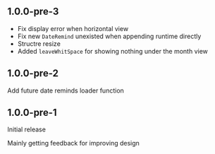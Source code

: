 ## 1.0.0-pre-3

* Fix display error when horizontal view
* Fix new `DateRemind` unexisted when appending runtime directly
* Structre resize
* Added `leaveWhitSpace` for showing nothing under the month view

## 1.0.0-pre-2

Add future date reminds loader function

## 1.0.0-pre-1

Initial release

Mainly getting feedback for improving design